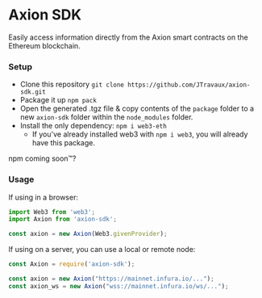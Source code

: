 # Axion SDK
Easily access information directly from the Axion smart contracts on the Ethereum blockchain.

### Setup
- Clone this repository ``git clone https://github.com/JTravaux/axion-sdk.git``
- Package it up ``npm pack``
- Open the generated .tgz file & copy contents of the `package` folder to a new `axion-sdk` folder within the `node_modules` folder. 
- Install the only dependency: ``npm i web3-eth``
    - If you've already installed web3 with ``npm i web3``, you will already have this package.

npm coming soon™?
### Usage
If using in a browser: 
```javascript
import Web3 from 'web3';
import Axion from 'axion-sdk';

const axion = new Axion(Web3.givenProvider);
```

If using on a server, you can use a local or remote node: 
```javascript
const Axion = require('axion-sdk');

const axion = new Axion("https://mainnet.infura.io/...");
const axion_ws = new Axion("wss://mainnet.infura.io/ws/...");
```
